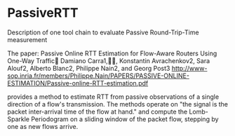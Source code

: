 # PassiveRTT
Description of one tool chain to evaluate Passive Round-Trip-Time measurement

The paper:
Passive Online RTT Estimation
for Flow-Aware Routers Using One-Way Traffic
Damiano Carra1,, Konstantin Avrachenkov2, Sara Alouf2,
Alberto Blanc2, Philippe Nain2, and Georg Post3
http://www-sop.inria.fr/members/Philippe.Nain/PAPERS/PASSIVE-ONLINE-ESTIMATION/Passive-online-RTT-estimation.pdf

provides a method to estimate RTT from passive observations of a 
single direction of a flow's transmission.  The methods operate on
"the signal is the packet inter-arrival time of the flow at hand."
and compute the Lomb-Sparkle Periodogram on a sliding window of 
the packet flow, stepping by one as new flows arrive.
